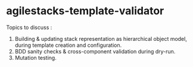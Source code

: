 # agilestacks-template-validator

Topics to discuss :

1) Building & updating stack representation as hierarchical object model, during template creation and configuration.
2) BDD sanity checks & cross-component validation during dry-run.
3) Mutation testing.
